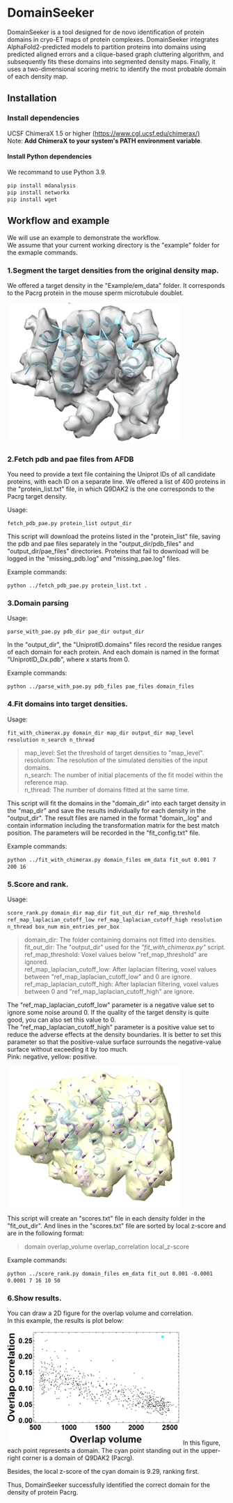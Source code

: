 # DomainSeeker
DomainSeeker is a tool designed for de novo identification of protein domains in cryo-ET maps of protein complexes. DomainSeeker integrates AlphaFold2-predicted models to partition proteins into domains using predicted aligned errors and a clique-based graph cluttering algorithm, and subsequently fits these domains into segmented density maps. Finally, it uses a two-dimensional scoring metric to identify the most probable domain of each density map.

## Installation

### Install dependencies
UCSF ChimeraX 1.5 or higher [(https://www.cgl.ucsf.edu/chimerax/)](https://www.cgl.ucsf.edu/chimerax/)  
	Note: **Add ChimeraX to your system's PATH environment variable**.

#### Install Python dependencies
We recommand to use Python 3.9.
```
pip install mdanalysis
pip install networkx
pip install wget
```

## Workflow and example
We will use an example to demonstrate the workflow.  
We assume that your current working directory is the "example" folder for the exmaple commands.

### 1.Segment the target densities from the original density map.
We offered a target density in the "Example/em_data" folder. It corresponds to the Pacrg protein in the mouse sperm microtubule doublet.  

<img src="/Example/figures/density_Pacrg.jpg" width="400px">

### 2.Fetch pdb and pae files from AFDB
You need to provide a text file containing the Uniprot IDs of all candidate proteins, with each ID on a separate line. We offered a list of 400 proteins in the "protein_list.txt" file, in which Q9DAK2 is the one corresponds to the Pacrg target density.  

Usage:
```
fetch_pdb_pae.py protein_list output_dir
```
This script will download the proteins listed in the "protein_list" file, saving the pdb and pae files separately in the "output_dir/pdb_files" and "output_dir/pae_files" directories. Proteins that fail to download will be logged in the "missing_pdb.log" and "missing_pae.log" files.  

Example commands:
```
python ../fetch_pdb_pae.py protein_list.txt .
```
### 3.Domain parsing
Usage:
```
parse_with_pae.py pdb_dir pae_dir output_dir
```
In the "output_dir", the "UniprotID.domains" files record the residue ranges of each domain for each protein. And each domain is named in the format "UniprotID_Dx.pdb", where x starts from 0.  

Example commands:
```
python ../parse_with_pae.py pdb_files pae_files domain_files
```
### 4.Fit domains into target densities.
Usage:
```
fit_with_chimerax.py domain_dir map_dir output_dir map_level resolution n_search n_thread
```
> map_level: Set the threshold of target densities to "map_level".  
> resolution: The resolution of the simulated densities of the input domains.  
> n_search: The number of initial placements of the fit model within the reference map.  
> n_thread: The number of domains fitted at the same time.  

This script will fit the domains in the "domain_dir" into each target density in the "map_dir" and save the results individually for each density in the "output_dir". The result files are named in the format "domain_.log" and contain information including the transformation matrix for the best match position. The parameters will be recorded in the "fit_config.txt" file.  

Example commands:
```
python ../fit_with_chimerax.py domain_files em_data fit_out 0.001 7 200 16
```

### 5.Score and rank.
Usage:
```
score_rank.py domain_dir map_dir fit_out_dir ref_map_threshold ref_map_laplacian_cutoff_low ref_map_laplacian_cutoff_high resolution n_thread box_num min_entries_per_box
```
> domain_dir: The folder containing domains not fitted into densities.  
> fit_out_dir: The "output_dir" used for the _"fit_with_chimerax.py"_ script.  
> ref_map_threshold: Voxel values below "ref_map_threshold" are ignored.  
> ref_map_laplacian_cutoff_low: After laplacian filtering, voxel values between "ref_map_laplacian_cutoff_low" and 0 are ignore.  
> ref_map_laplacian_cutoff_high: After laplacian filtering, voxel values  between 0 and "ref_map_laplacian_cutoff_high" are ignore.

The "ref_map_laplacian_cutoff_low" parameter is a negative value set to ignore some noise around 0. If the quality of the target density is quite good, you can also set this value to 0.  
The "ref_map_laplacian_cutoff_high" parameter is a positive value set to reduce the adverse effects at the density boundaries. It is better to set this parameter so that the positive-value surface surrounds the negative-value surface without exceeding it by too much.  
Pink: negative, yellow: positive.

<img src="/Example/figures/density_Pacrg_filtered.jpg" width="400px">

This script will create an "scores.txt" file in each density folder in the "fit_out_dir". And lines in the "scores.txt" file are sorted by local z-score and are in the following format:
> domain overlap_volume overlap_correlation local_z-score

Example commands:
```
python ../score_rank.py domain_files em_data fit_out 0.001 -0.0001 0.0001 7 16 10 50
```

### 6.Show results.
You can draw a 2D figure for the overlap volume and correlation.  
In this example, the results is plot below:

<img src="/Example/figures/score.jpg" width="400px">
In this figure, each point represents a domain. The cyan point standing out in the upper-right corner is a domain of Q9DAK2 (Pacrg).  

Besides, the local z-score of the cyan domain is 9.29, ranking first.  

Thus, DomainSeeker successfully identified the correct domain for the density of protein Pacrg.
